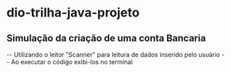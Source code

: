 # dio-trilha-java-projeto

## Simulação da criação de uma conta Bancaria

-- Utilizando o leitor "Scanner"  para leitura de dados inserido pelo usuário
-- Ao executar o código exibi-los no terminal
